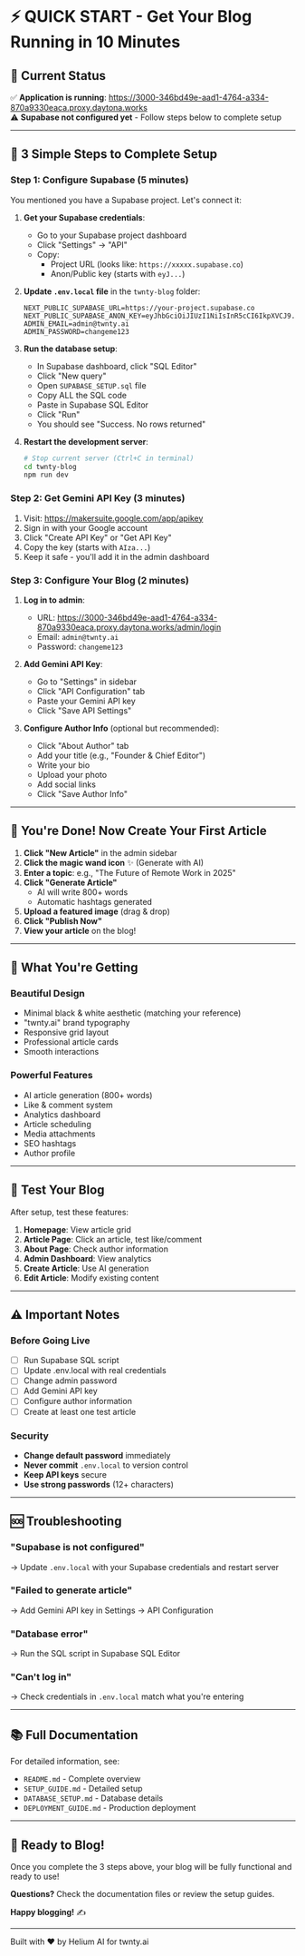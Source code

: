 # ⚡ QUICK START - Get Your Blog Running in 10 Minutes

## 🎯 Current Status

✅ **Application is running**: https://3000-346bd49e-aad1-4764-a334-870a9330eaca.proxy.daytona.works  
⚠️ **Supabase not configured yet** - Follow steps below to complete setup

---

## 🚀 3 Simple Steps to Complete Setup

### Step 1: Configure Supabase (5 minutes)

You mentioned you have a Supabase project. Let's connect it:

1. **Get your Supabase credentials**:
   - Go to your Supabase project dashboard
   - Click "Settings" → "API"
   - Copy:
     - Project URL (looks like: `https://xxxxx.supabase.co`)
     - Anon/Public key (starts with `eyJ...`)

2. **Update `.env.local` file** in the `twnty-blog` folder:
   ```env
   NEXT_PUBLIC_SUPABASE_URL=https://your-project.supabase.co
   NEXT_PUBLIC_SUPABASE_ANON_KEY=eyJhbGciOiJIUzI1NiIsInR5cCI6IkpXVCJ9...
   ADMIN_EMAIL=admin@twnty.ai
   ADMIN_PASSWORD=changeme123
   ```

3. **Run the database setup**:
   - In Supabase dashboard, click "SQL Editor"
   - Click "New query"
   - Open `SUPABASE_SETUP.sql` file
   - Copy ALL the SQL code
   - Paste in Supabase SQL Editor
   - Click "Run"
   - You should see "Success. No rows returned"

4. **Restart the development server**:
   ```bash
   # Stop current server (Ctrl+C in terminal)
   cd twnty-blog
   npm run dev
   ```

### Step 2: Get Gemini API Key (3 minutes)

1. Visit: https://makersuite.google.com/app/apikey
2. Sign in with your Google account
3. Click "Create API Key" or "Get API Key"
4. Copy the key (starts with `AIza...`)
5. Keep it safe - you'll add it in the admin dashboard

### Step 3: Configure Your Blog (2 minutes)

1. **Log in to admin**:
   - URL: https://3000-346bd49e-aad1-4764-a334-870a9330eaca.proxy.daytona.works/admin/login
   - Email: `admin@twnty.ai`
   - Password: `changeme123`

2. **Add Gemini API Key**:
   - Go to "Settings" in sidebar
   - Click "API Configuration" tab
   - Paste your Gemini API key
   - Click "Save API Settings"

3. **Configure Author Info** (optional but recommended):
   - Click "About Author" tab
   - Add your title (e.g., "Founder & Chief Editor")
   - Write your bio
   - Upload your photo
   - Add social links
   - Click "Save Author Info"

---

## 🎉 You're Done! Now Create Your First Article

1. **Click "New Article"** in the admin sidebar
2. **Click the magic wand icon** ✨ (Generate with AI)
3. **Enter a topic**: e.g., "The Future of Remote Work in 2025"
4. **Click "Generate Article"**
   - AI will write 800+ words
   - Automatic hashtags generated
5. **Upload a featured image** (drag & drop)
6. **Click "Publish Now"**
7. **View your article** on the blog!

---

## 🎨 What You're Getting

### Beautiful Design
- Minimal black & white aesthetic (matching your reference)
- "twnty.ai" brand typography
- Responsive grid layout
- Professional article cards
- Smooth interactions

### Powerful Features
- AI article generation (800+ words)
- Like & comment system
- Analytics dashboard
- Article scheduling
- Media attachments
- SEO hashtags
- Author profile

---

## 📱 Test Your Blog

After setup, test these features:

1. **Homepage**: View article grid
2. **Article Page**: Click an article, test like/comment
3. **About Page**: Check author information
4. **Admin Dashboard**: View analytics
5. **Create Article**: Use AI generation
6. **Edit Article**: Modify existing content

---

## ⚠️ Important Notes

### Before Going Live

- [ ] Run Supabase SQL script
- [ ] Update .env.local with real credentials
- [ ] Change admin password
- [ ] Add Gemini API key
- [ ] Configure author information
- [ ] Create at least one test article

### Security

- **Change default password** immediately
- **Never commit** `.env.local` to version control
- **Keep API keys** secure
- **Use strong passwords** (12+ characters)

---

## 🆘 Troubleshooting

### "Supabase is not configured"
→ Update `.env.local` with your Supabase credentials and restart server

### "Failed to generate article"
→ Add Gemini API key in Settings → API Configuration

### "Database error"
→ Run the SQL script in Supabase SQL Editor

### "Can't log in"
→ Check credentials in `.env.local` match what you're entering

---

## 📚 Full Documentation

For detailed information, see:
- `README.md` - Complete overview
- `SETUP_GUIDE.md` - Detailed setup
- `DATABASE_SETUP.md` - Database details
- `DEPLOYMENT_GUIDE.md` - Production deployment

---

## 🎊 Ready to Blog!

Once you complete the 3 steps above, your blog will be fully functional and ready to use!

**Questions?** Check the documentation files or review the setup guides.

**Happy blogging!** ✍️

---

Built with ❤️ by Helium AI for twnty.ai